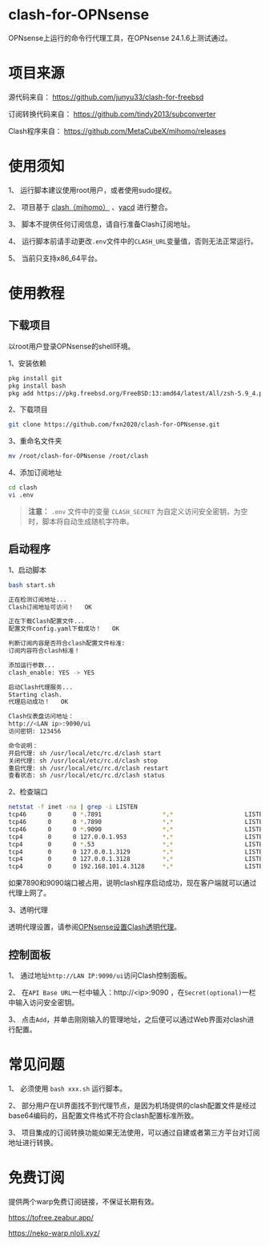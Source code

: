 # clash-for-OPNsense
OPNsense上运行的命令行代理工具，在OPNsense 24.1.6上测试通过。

# 项目来源
源代码来自：
https://github.com/junyu33/clash-for-freebsd

订阅转换代码来自：
https://github.com/tindy2013/subconverter

Clash程序来自：
https://github.com/MetaCubeX/mihomo/releases

# 使用须知

1、 运行脚本建议使用root用户，或者使用sudo提权。

2、 项目基于 [clash（mihomo）](https://github.com/MetaCubeX/mihomo/releases) 、[yacd](https://github.com/haishanh/yacd) 进行整合。

3、 脚本不提供任何订阅信息，请自行准备Clash订阅地址。

4、 运行脚本前请手动更改`.env`文件中的`CLASH_URL`变量值，否则无法正常运行。

5、 当前只支持x86_64平台。

# 使用教程

## 下载项目

以root用户登录OPNsense的shell环境。

1、安装依赖
```bash
pkg install git
pkg install bash
pkg add https://pkg.freebsd.org/FreeBSD:13:amd64/latest/All/zsh-5.9_4.pkg
```

2、下载项目
```bash
git clone https://github.com/fxn2020/clash-for-OPNsense.git
```
3、重命名文件夹
```bash
mv /root/clash-for-OPNsense /root/clash
```
4、添加订阅地址
```bash
cd clash
vi .env
```

> **注意：** `.env` 文件中的变量 `CLASH_SECRET` 为自定义访问安全密钥，为空时，脚本将自动生成随机字符串。

## 启动程序

1、启动脚本
```bash
bash start.sh

正在检测订阅地址...
Clash订阅地址可访问！   OK  

正在下载Clash配置文件...
配置文件config.yaml下载成功！   OK  

判断订阅内容是否符合clash配置文件标准:
订阅内容符合clash标准！

添加运行参数...
clash_enable: YES -> YES

启动Clash代理服务...
Starting clash.
代理启动成功！   OK  

Clash仪表盘访问地址：
http://<LAN ip>:9090/ui 
访问密钥: 123456 

命令说明：
开启代理: sh /usr/local/etc/rc.d/clash start 
关闭代理: sh /usr/local/etc/rc.d/clash stop 
重启代理: sh /usr/local/etc/rc.d/clash restart 
查看状态: sh /usr/local/etc/rc.d/clash status 
```
2、检查端口
```bash
netstat -f inet -na | grep -i LISTEN
tcp46      0      0 *.7891                 *.*                    LISTEN     
tcp46      0      0 *.7890                 *.*                    LISTEN     
tcp46      0      0 *.9090                 *.*                    LISTEN     
tcp4       0      0 127.0.0.1.953          *.*                    LISTEN     
tcp4       0      0 *.53                   *.*                    LISTEN     
tcp4       0      0 127.0.0.1.3129         *.*                    LISTEN     
tcp4       0      0 127.0.0.1.3128         *.*                    LISTEN     
tcp4       0      0 192.168.101.4.3128     *.*                    LISTEN 
```
如果7890和9090端口被占用，说明clash程序启动成功，现在客户端就可以通过代理上网了。

3、透明代理

透明代理设置，请参阅[OPNsense设置Clash透明代理](https://pfchina.org/?p=10526)。

## 控制面板

1、 通过地址`http://LAN IP:9090/ui`访问Clash控制面板。

2、 在`API Base URL`一栏中输入：http://\<ip\>:9090 ，在`Secret(optional)`一栏中输入访问安全密钥。

3、 点击`Add`，并单击刚刚输入的管理地址，之后便可以通过Web界面对clash进行配置。

# 常见问题

1、 必须使用 `bash xxx.sh` 运行脚本。

2、 部分用户在UI界面找不到代理节点，是因为机场提供的clash配置文件是经过base64编码的，且配置文件格式不符合clash配置标准所致。

3、 项目集成的订阅转换功能如果无法使用，可以通过自建或者第三方平台对订阅地址进行转换。

# 免费订阅
提供两个warp免费订阅链接，不保证长期有效。

https://tofree.zeabur.app/

https://neko-warp.nloli.xyz/
